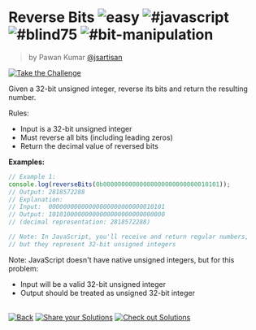 <!--info-header-start--><h1>Reverse Bits <img src="https://img.shields.io/badge/-easy-7aad0c" alt="easy"/> <img src="https://img.shields.io/badge/-%23javascript-999" alt="#javascript"/> <img src="https://img.shields.io/badge/-%23blind75-999" alt="#blind75"/> <img src="https://img.shields.io/badge/-%23bit--manipulation-999" alt="#bit-manipulation"/></h1><blockquote><p>by Pawan Kumar <a href="https://github.com/jsartisan" target="_blank">@jsartisan</a></p></blockquote><p><a href="https://frontend-challenges.com/challenges/331-reverse-bits" target="_blank"><img src="https://img.shields.io/badge/-Take%20the%20Challenge-0d99ff?logo=javascript&logoColor=white" alt="Take the Challenge"/></a> </p><!--info-header-end-->

Given a 32-bit unsigned integer, reverse its bits and return the resulting number.

Rules:
- Input is a 32-bit unsigned integer
- Must reverse all bits (including leading zeros)
- Return the decimal value of reversed bits

**Examples:**
```typescript
// Example 1:
console.log(reverseBits(0b00000000000000000000000000010101));
// Output: 2818572288
// Explanation: 
// Input:  00000000000000000000000000010101
// Output: 10101000000000000000000000000000
// (decimal representation: 2818572288)

// Note: In JavaScript, you'll receive and return regular numbers,
// but they represent 32-bit unsigned integers
```

Note: JavaScript doesn't have native unsigned integers, but for this problem:
- Input will be a valid 32-bit unsigned integer
- Output should be treated as unsigned 32-bit integer


<!--info-footer-start--><br><a href="../../README.md" target="_blank"><img src="https://img.shields.io/badge/-Back-grey" alt="Back"/></a> <a href="https://github.com/jsartisan/frontend-challenges/issues/new?template=answer.md&labels=answer,331,undefined&title=331%20-%20Reverse%20Bits%20-%20undefined&body=" target="_blank"><img src="https://img.shields.io/badge/-Share%20your%20Solutions-teal" alt="Share your Solutions"/></a> <a href="https://github.com/jsartisan/frontend-challenges/issues?q=label%3A331+label%3Aanswer+sort%3Areactions-%2B1-desc" target="_blank"><img src="https://img.shields.io/badge/-Check%20out%20Solutions-de5a77?logo=awesome-lists&logoColor=white" alt="Check out Solutions"/></a> <!--info-footer-end-->